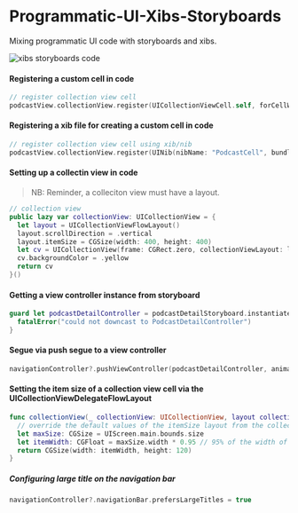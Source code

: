 # Programmatic-UI-Xibs-Storyboards

Mixing programmatic UI code with storyboards and xibs.

![xibs storyboards code](Assets/xibs-storyboards-code.gif)

#### Registering a custom cell in code 

```swift 
// register collection view cell
podcastView.collectionView.register(UICollectionViewCell.self, forCellWithReuseIdentifier: "podcastCell")
```

#### Registering a xib file for creating a custom cell in code 

```swift 
// register collection view cell using xib/nib
podcastView.collectionView.register(UINib(nibName: "PodcastCell", bundle: nil), forCellWithReuseIdentifier: "podcastCell")
```

#### Setting up a collectin view in code

> NB: Reminder, a colleciton view must have a layout. 

```swift 
// collection view
public lazy var collectionView: UICollectionView = {
  let layout = UICollectionViewFlowLayout()
  layout.scrollDirection = .vertical
  layout.itemSize = CGSize(width: 400, height: 400)
  let cv = UICollectionView(frame: CGRect.zero, collectionViewLayout: layout)
  cv.backgroundColor = .yellow
  return cv
}()
```


#### Getting a view controller instance from storyboard 

```swift 
guard let podcastDetailController = podcastDetailStoryboard.instantiateViewController(identifier: "PodcastDetailController") as? PodcastDetailController else {
  fatalError("could not downcast to PodcastDetailController")
}
```


#### Segue via push segue to a view controller 

```swift 
navigationController?.pushViewController(podcastDetailController, animated: true)
```

#### Setting the item size of a collection view cell via the UICollectionViewDelegateFlowLayout 

```swift 
func collectionView(_ collectionView: UICollectionView, layout collectionViewLayout: UICollectionViewLayout, sizeForItemAt indexPath: IndexPath) -> CGSize {
  // override the default values of the itemSize layout from the collectionView property initializer in the PodcastView
  let maxSize: CGSize = UIScreen.main.bounds.size
  let itemWidth: CGFloat = maxSize.width * 0.95 // 95% of the width of device
  return CGSize(width: itemWidth, height: 120)
}
```


##### Configuring large title on the navigation bar 

```swift 
navigationController?.navigationBar.prefersLargeTitles = true
```
